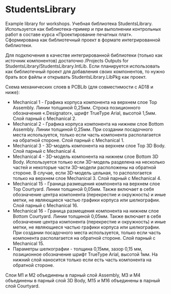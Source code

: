 # StudentsLibrary
Example library for workshops.
Учебная библиотека StudentsLibrary. Используется как библиотека-пример и при выполнении контрольных работ в составе курса «Проектирование печатных плат».
Сформирована как библиотечный проект в формате интегрированной библиотеки. 

Для подключения в качестве интегрированной библиотеки (только как источник компонентов) достаточно /Projects Outputs for StudentsLibrary/StudentsLibrary.IntLib.
Если планируется использовать как библиотечный проект для добавления своих компонентов, то нужно брать все файлы и открывать StudentsLibrary.LibPkg как проект.


Схема механических слоев в PCBLib (для совместимости с AD18 и ниже):
- Mechanical 1 - Графика корпуса компонента на верхнем слое Top Assembly. Линии толщиной 0,25мм. Строка позиционного обозначения «.Designator», шрифт TrueType Arial, высотой 1,5мм. Слой парный с Mechanical 2. 
- Mechanical 2 - Графика корпуса компонента на нижнем слое Bottom Assembly. Линии толщиной 0,25мм. При создании посадочного места используется, только если часть компонента располагается на обратной стороне. Слой парный с Mechanical 1.
- Mechanical 3 - 3D-модель компонента на верхнем слое Top 3D Body. Слой парный с Mechanical 4.
- Mechanical 4 - 3D-модель компонента на нижнем слое Bottom 3D Body. Используется только если 3D-модель разделена на несколько частей и некоторые части 3D-модели расположены на обратной стороне. В случае, если 3D-модель цельная, то распологается только на верхнем слое Mechanical 3. Слой парный с Mechanical 4.
- Mechanical 15 - Граница размещения компонента на верхнем слое Top Courtyard. Линии толщиной 0,05мм. Также включает в себя обозначение центра компонента (перекрестие и окружность) и иные метки, не являющиеся частью графики корпуса или шелкографии. Слой парный с Mechanical 16.
- Mechanical 16 - Граница размещения компонента на нижнем слое Bottom Courtyard. Линии толщиной 0,05мм. Также включает в себя обозначение центра компонента (перекрестие и окружность) и иные метки, не являющиеся частью графики корпуса или шелкографии. При создании посадочного места используется, только если часть компонента располагается на обратной стороне. Слой парный с Mechanical 15.
- Параметры шелкографии - толщина 0,15мм, зазор 0,15 мм, позиционное обозначение шрифт TrueType Arial, высотой 1мм. На нижний слой наносится только если есть часть компонента на обратной стороне.

Слои M1 и M2 объединены в парный слой Assembly, M3 и M4 объединены в парный слой 3D Body, M15 и M16 объединены в парный слой Courtyard.
